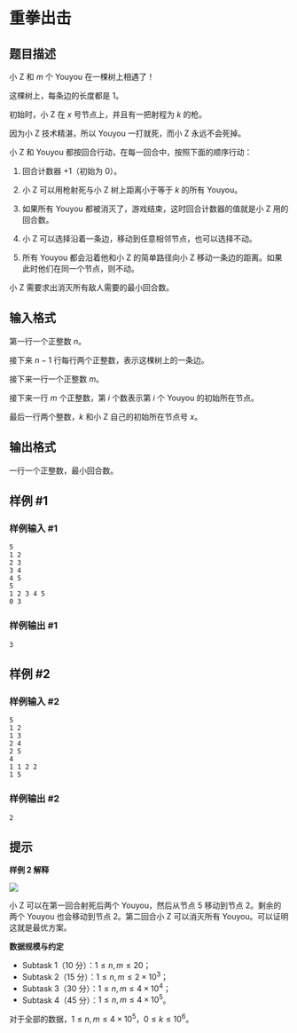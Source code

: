 # 重拳出击

## 题目描述

小 Z 和 $m$ 个 Youyou 在一棵树上相遇了！

这棵树上，每条边的长度都是 $1$。

初始时，小 Z 在 $x$ 号节点上，并且有一把射程为 $k$ 的枪。

因为小 Z 技术精湛，所以 Youyou 一打就死，而小 Z 永远不会死掉。

小 Z 和 Youyou 都按回合行动，在每一回合中，按照下面的顺序行动：

1. 回合计数器 $+1$（初始为 $0$）。

2. 小 Z 可以用枪射死与小 Z 树上距离小于等于 $k$ 的所有 Youyou。

3. 如果所有 Youyou 都被消灭了，游戏结束，这时回合计数器的值就是小 Z 用的回合数。

4. 小 Z 可以选择沿着一条边，移动到任意相邻节点，也可以选择不动。

5. 所有 Youyou 都会沿着他和小 Z 的简单路径向小 Z 移动一条边的距离。如果此时他们在同一个节点，则不动。

小 Z 需要求出消灭所有敌人需要的最小回合数。

## 输入格式

第一行一个正整数 $n$。

接下来 $n-1$ 行每行两个正整数，表示这棵树上的一条边。

接下来一行一个正整数 $m$。

接下来一行 $m$ 个正整数，第 $i$ 个数表示第 $i$ 个 Youyou 的初始所在节点。

最后一行两个整数，$k$ 和小 Z 自己的初始所在节点号 $x$。

## 输出格式

一行一个正整数，最小回合数。

## 样例 #1

### 样例输入 #1
```
5
1 2
2 3
3 4
4 5
5
1 2 3 4 5
0 3
```

### 样例输出 #1

```
3
```

## 样例 #2

### 样例输入 #2
```
5
1 2
1 3
2 4
2 5
4
1 1 2 2
1 5
```

### 样例输出 #2

```
2
```

## 提示

**样例 2 解释**

![](https://cdn.luogu.com.cn/upload/image_hosting/75xvvplh.png)

小 Z 可以在第一回合射死后两个 Youyou，然后从节点 $5$ 移动到节点 $2$。剩余的两个 Youyou 也会移动到节点  $2$。第二回合小 Z 可以消灭所有 Youyou。可以证明这就是最优方案。

**数据规模与约定**

* Subtask 1（10 分）：$1 \le n,m \le 20$；
* Subtask 2（15 分）：$1 \le n,m \le 2\times 10^3$；
* Subtask 3（30 分）：$1 \le n,m \le 4\times 10^4$；
* Subtask 4（45 分）：$1 \le n,m \le 4\times 10^5$。

对于全部的数据，$1 \le n,m \le 4\times 10^5$，$0 \le k \le 10^6$。
